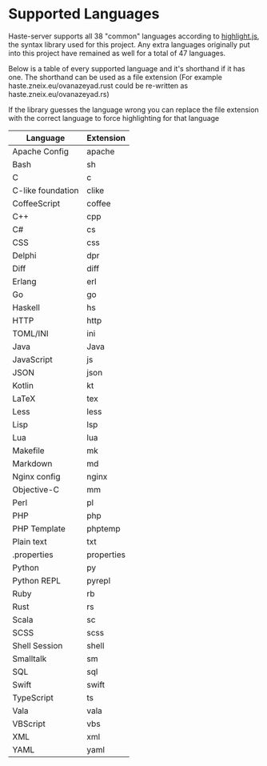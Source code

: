 # Supported Languages
Haste-server supports all 38 "common" languages according to [highlight.js](https://highlightjs.org/), the syntax library used for this project.
Any extra languages originally put into this project have remained as well for a total of 47 languages.

Below is a table of every supported language and it's shorthand if it has one. The shorthand can be used as a file extension
(For example haste.zneix.eu/ovanazeyad.rust could be re-written as haste.zneix.eu/ovanazeyad.rs)

If the library guesses the language wrong you can replace the file extension with the correct language to force highlighting for that language

| Language | Extension |
|----------|-----------|
| Apache Config | apache
| Bash | sh
| C | c
| C-like foundation | clike
| CoffeeScript | coffee
| C++ | cpp
| C# | cs
| CSS | css
| Delphi | dpr
| Diff | diff
| Erlang | erl
| Go | go
| Haskell | hs
| HTTP | http
| TOML/INI | ini
| Java | Java
| JavaScript | js
| JSON | json
| Kotlin | kt
| LaTeX | tex
| Less | less
| Lisp | lsp
| Lua | lua
| Makefile | mk
| Markdown | md
| Nginx config | nginx
| Objective-C | mm
| Perl | pl
| PHP | php 
| PHP Template | phptemp
| Plain text | txt
| .properties | properties
| Python | py
| Python REPL | pyrepl
| Ruby | rb
| Rust | rs
| Scala | sc
| SCSS | scss
| Shell Session | shell
| Smalltalk | sm
| SQL | sql
| Swift | swift
| TypeScript | ts
| Vala | vala
| VBScript | vbs
| XML | xml 
| YAML | yaml
